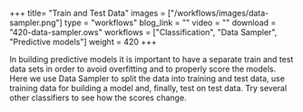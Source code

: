 +++
title= "Train and Test Data"
images =  ["/workflows/images/data-sampler.png"]
type = "workflows"
blog_link =  ""
video = ""
download = "420-data-sampler.ows"
workflows = ["Classification", "Data Sampler", "Predictive models"]
weight = 420
+++

In building predictive models it is important to have a separate train and test data sets in order to avoid overfitting and to properly score the models. Here we use Data Sampler to split the data into training and test data, use training data for building a model and, finally, test on test data. Try several other classifiers to see how the scores change.
